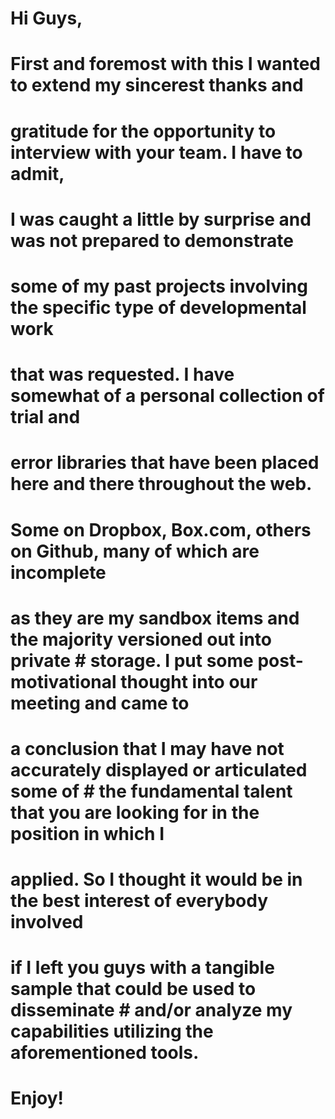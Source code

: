 # Hi Guys,
#
# First and foremost with this I wanted to extend my sincerest thanks and
# gratitude for the opportunity to interview with your team. I have to admit,
# I was caught a little by surprise and was not prepared to demonstrate
# some of my past projects involving the specific type of developmental work
# that was requested. I have somewhat of a personal collection of trial and
# error libraries that have been placed here and there throughout the web.
# Some on Dropbox, Box.com, others on Github, many of which are incomplete
# as they are my sandbox items and the majority versioned out into private    # storage. I put some post-motivational thought into our meeting and came to
# a conclusion that I may have not accurately displayed or articulated some of # the fundamental talent that you are looking for in the position in which I
# applied. So I thought it would be in the best interest of everybody involved
# if I left you guys with a tangible sample that could be used to disseminate # and/or analyze my capabilities utilizing the aforementioned tools.
#
# Enjoy!
